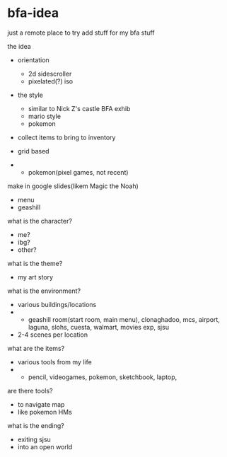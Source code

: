 # bfa-idea
just a remote place to try add stuff for my bfa stuff


the idea
- orientation
  - 2d sidescroller
  - pixelated(?) iso
- the style
  - similar to Nick Z's castle BFA exhib
  - mario style
  - pokemon
  
- collect items to bring to inventory
- grid based
- - pokemon(pixel games, not recent)

make in google slides(likem Magic the Noah)
- menu
- geashill

what is the character?
- me?
- ibg?
- other?

what is the theme?
- my art story

what is the environment?
- various buildings/locations
- - geashill room(start room, main menu), clonaghadoo, mcs, airport, laguna, slohs, cuesta, walmart, movies exp, sjsu
- 2-4 scenes per location

what are the items?
- various tools from my life
- - pencil, videogames, pokemon, sketchbook, laptop, 

are there tools?
- to navigate map
- like pokemon HMs

what is the ending?
- exiting sjsu
- into an open world
